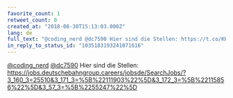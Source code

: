 ```yaml
---
favorite_count: 1
retweet_count: 0
created_at: "2018-08-30T15:13:03.000Z"
lang: de
full_text: "@coding_nerd @dc7590 Hier sind die Stellen: https://t.co/KKUaHFarwI"
in_reply_to_status_id: "1035183193241071616"
---
```


[@coding_nerd](https://twitter.com/coding_nerd)
[@dc7590](https://twitter.com/dc7590) Hier sind die Stellen:
<https://jobs.deutschebahngroup.careers/jobsde/SearchJobs/?3_160_3=25510&3_171_3=%5B%22111903%22%5D&3_172_3=%5B%22115856%22%5D&3_57_3=%5B%2255247%22%5D>
